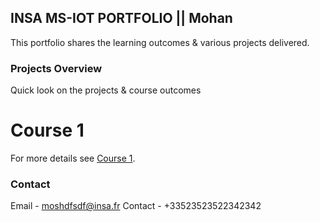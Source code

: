 ## INSA MS-IOT PORTFOLIO || Mohan

This portfolio shares the learning outcomes & various projects delivered. 

### Projects Overview

Quick look on the projects & course outcomes

# Course 1 
For more details see [Course 1](https://github.com/smohanp18/msiot-portfolio/blob/master/course_1.md).

### Contact

Email - moshdfsdf@insa.fr
Contact - +33523523522342342
